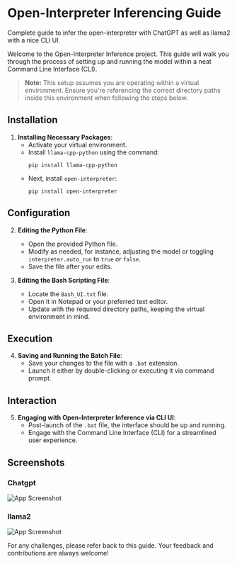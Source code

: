 # Open-Interpreter Inferencing Guide
Complete guide to infer the open-interpreter with ChatGPT as well as llama2 with a nice CLI UI.

Welcome to the Open-Interpreter Inference project. This guide will walk you through the process of setting up and running the model within a neat Command Line Interface (CLI).

> **Note:** This setup assumes you are operating within a virtual environment. Ensure you're referencing the correct directory paths inside this environment when following the steps below.

## Installation

1. **Installing Necessary Packages**:
   - Activate your virtual environment.
   - Install `llama-cpp-python` using the command:
     ```
     pip install llama-cpp-python
     ```
   - Next, install `open-interpreter`:
     ```
     pip install open-interpreter
     ```

## Configuration

2. **Editing the Python File**:
   - Open the provided Python file.
   - Modify as needed, for instance, adjusting the model or toggling `interpreter.auto_run` to `true` or `false`.
   - Save the file after your edits.

3. **Editing the Bash Scripting File**:
   - Locate the `Bash_UI.txt` file.
   - Open it in Notepad or your preferred text editor.
   - Update with the required directory paths, keeping the virtual environment in mind.

## Execution

4. **Saving and Running the Batch File**:
   - Save your changes to the file with a `.bat` extension.
   - Launch it either by double-clicking or executing it via command prompt.

## Interaction

5. **Engaging with Open-Interpreter Inference via CLI UI**:
   - Post-launch of the `.bat` file, the interface should be up and running.
   - Engage with the Command Line Interface (CLI) for a streamlined user experience.

## Screenshots

### Chatgpt

![App Screenshot](https://github.com/Himanshu8881212/Open-Interpreter/assets/134622172/ecdc78bc-bba4-4eb6-a34a-c0cc2f6f2ba8)

### llama2

![App Screenshot](https://github.com/Himanshu8881212/Open-Interpreter/assets/134622172/ecdc78bc-bba4-4eb6-a34a-c0cc2f6f2ba8)


For any challenges, please refer back to this guide. Your feedback and contributions are always welcome!
